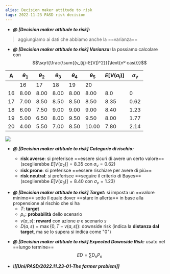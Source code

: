 ```yaml
---
alias: Decision maker attitude to risk
tags: 2022-11-23 PASD risk decision
---
```


- ***@ [Decision maker attitude to risk]:***
> aggiungiamo ai dati che abbiamo anche la ==varianza==

<!--ID: 1670236970603-->


- ***@ [Decision maker attitude to risk] Varianza:***
	 la possiamo calcolare con $$\sqrt{\frac{\sum{(v_{ij}-E[V])^2}}{\text{nº casi}}}$$

|A|$\theta_1$|$\theta_2$|$\theta_3$|$\theta_4$|$\theta_5$|$E[V(a_i)]$|$\sigma_v$|
|---|---|---|---|---|---|---|---|
||16|17|18|19|20|||
|16|8.00|8.00|8.00|8.00|8.00|8.0|0|
|17|7.00|8.50|8.50|8.50|8.50|8.35|0.62|
|18|6.00|7.50|9.00|9.00|9.00|8.40|1.23|
|19|5.00|6.50|8.00|9.50|9.50|8.00|1.77|
|20|4.00|5.50|7.00|8.50|10.00|7.80|2.14|

![](Uni/PASD/img/paretovar.jpeg)

<!--ID: 1670236970608-->



- ***@ [Decision maker attitude to risk] Categorie di rischio:***
	
	- **risk averse**: si preferisce ==essere sicuri di avere un certo valore== (sceglierebbe $E[V(a_2)]=8.35$ con $\sigma_v=0.62$)
	- **risk prone**: si preferisce ==essere rischiare per avere di più==
	- **risk neutral**: si preferisce ==seguire il criterio di Bayes== (sceglierebbe $E[V(a_3)]=8.40$ con $\sigma_v=1.23$)

<!--ID: 1670236970613-->


- ***@ [Decision maker attitude to risk] Target:***
	 si imposta un ==valore minimo== sotto il quale dover ==stare in allerta== in base alla propensione al rischio che si ha
	- $T$: **target**
	- $p_s$: **probabilità** dello scenario
	- $v(a,s)$: **reward** con azione $a$ e scenario $s$
	- $D(a,s)=\max\{0,T-v(a,s)\}$: downside risk (indica la **distanza dal target**, ma se lo supera si indica come "0")

<!--ID: 1670236970617-->


- ***@ [Decision maker attitude to risk] Expected Downside Risk:***
	 usato nel ==lungo termine== $$ED=\sum{D_nP_n}$$

<!--ID: 1670236970622-->


- ***![[Uni/PASD/2022.11.23-01-The farmer problem]]***